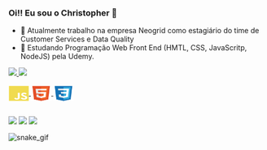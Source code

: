 ### Oi!! Eu sou o Christopher 👋

- 🔭 Atualmente trabalho na empresa Neogrid como estagiário do time de Customer Services e Data Quality
- 🌱 Estudando Programação Web Front End (HMTL, CSS, JavaScritp, NodeJS) pela Udemy.

<div>
  <a href="https://github.com/ChristopherBRamos"/a>
  <img height="180em" src="https://github-readme-stats.vercel.app/api?username=ChristopherBRamos&show_icons=true&theme=highcontrast&include_all_commits=true&count_private=true"/>
  <img height="180em" src="https://github-readme-stats.vercel.app/api/top-langs/api?username=ChristopherBRamos&layout=compact&langs_count=16&theme=highcontrast"/>
</div> 

<div style="display: inline_block"><br>
  <img align="center" alt="Rafa-Js" height="30" width="40" src="https://raw.githubusercontent.com/devicons/devicon/master/icons/javascript/javascript-plain.svg">
  <img align="center" alt="Rafa-HTML" height="30" width="40" src="https://raw.githubusercontent.com/devicons/devicon/master/icons/html5/html5-original.svg">
  <img align="center" alt="Rafa-CSS" height="30" width="40" src="https://raw.githubusercontent.com/devicons/devicon/master/icons/css3/css3-original.svg">
</div>

##

<div>
  <a href="https://www.instagram.com/cbramos89/" target="_blank"><img src="https://img.shields.io/badge/-Instagram-%23E4405F?style=for-the-badge&logo=instagram&logoColor=white" target="_blank"></a>
  <a href = "mailto:cbramos94@gmail.com"><img src="https://img.shields.io/badge/-Gmail-%23333?style=for-the-badge&logo=gmail&logoColor=white" target="_blank"></a>
  <a href="https://www.linkedin.com/in/christopher-begnini-05a07a165/" target="_blank"><img src="https://img.shields.io/badge/-LinkedIn-%230077B5?style=for-the-badge&logo=linkedin&logoColor=white" target="_blank"></a> 
</div>

![snake_gif](https://github.com/ChristopherBRamos/ChristopherBRamos/blob/ouput/github-contribution-grid-snake.svg)


